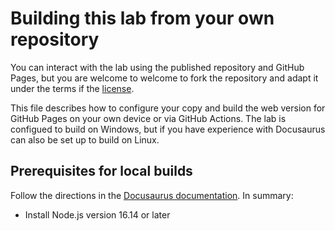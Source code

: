 # Building this lab from your own repository

You can interact with the lab using the published repository and GitHub Pages, but you are welcome to welcome to fork the repository and adapt it under the terms if the [license](LICENSE).

This file describes how to configure your copy and build the web version for GitHub Pages on your own device or via GitHub Actions. The lab is configued to build on Windows, but if you have experience with Docusaurus can also be set up to build on Linux.

## Prerequisites for local builds

Follow the directions in the [Docusaurus documentation](https://docusaurus.io/docs/installation). In summary:

* Install Node.js version 16.14 or later
 

